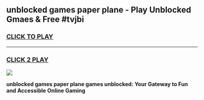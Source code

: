 
## unblocked games paper plane - Play Unblocked Gmaes & Free #tvjbi
<h3>
<a href="https://premium.freeplayer.one?title=unblocked_games_paper_plane&ref=01M">CLICK TO PLAY</a></h3>
<hr>

<h3>
<a href="https://premium.freeplayer.one?title=unblocked_games_paper_plane&ref=01M">CLICK 2 PLAY</a>
  
</h3>

<a href="https://premium.freeplayer.one?title=unblocked_games_paper_plane&ref=01M"><img src="https://clearcache.store/games.png"></a>


**unblocked games paper plane games unblocked: Your Gateway to Fun and Accessible Online Gaming**
